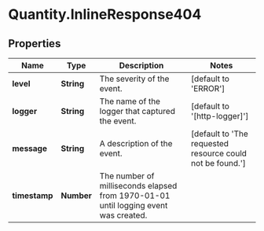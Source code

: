 # Quantity.InlineResponse404

## Properties
Name | Type | Description | Notes
------------ | ------------- | ------------- | -------------
**level** | **String** | The severity of the event. | [default to &#39;ERROR&#39;]
**logger** | **String** | The name of the logger that captured the event. | [default to &#39;[http-logger]&#39;]
**message** | **String** | A description of the event. | [default to &#39;The requested resource could not be found.&#39;]
**timestamp** | **Number** | The number of milliseconds elapsed from 1970-01-01 until logging event was created. | 


